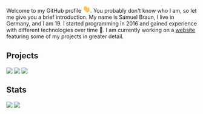 Welcome to my GitHub profile <img src="https://raw.githubusercontent.com/MindLabor/MindLabor/master/wave.gif" width="20px">. You probably don't know who I am, so let me give you a brief introduction. My name is Samuel Braun, I live in Germany, and I am 19. I started programming in 2016 and gained experience with different technologies over time 🧰. I am currently working on a <a href="https://mindlabor.dev">website</a> featuring some of my projects in greater detail. 


## Projects
<img align="center" style="flex: 1;" src="https://github-readme-stats.vercel.app/api/pin/?username=MindLabor&repo=Blog" />
<img align="center" style="flex: 1;" src="https://github-readme-stats.vercel.app/api/pin/?username=MindLabor&repo=Skadi" />
<img align="center" style="flex: 1;" src="https://github-readme-stats.vercel.app/api/pin/?username=MindLabor&repo=Frac" />


## Stats

<a>
  <img align="center" src="https://github-readme-stats.vercel.app/api/top-langs/?username=MindLabor&hide=TSQL&layout=compact" />
</a>
<a>
  <img align="center" src="https://github-readme-stats.vercel.app/api?username=MindLabor&hide=contribs,prs&count_private=true&show_icons=true" />
</a>

